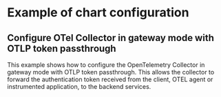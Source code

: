 # Example of chart configuration

## Configure OTel Collector in gateway mode with OTLP token passthrough

This example shows how to configure the OpenTelemetry Collector in gateway mode with OTLP token passthrough.
This allows the collector to forward the authentication token received from the client, OTEL agent or instrumented application,
to the backend services.

